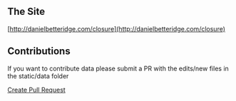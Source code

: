 ## The Site

[http://danielbetteridge.com/closure](http://danielbetteridge.com/closure)

## Contributions

If you want to contribute data please submit a PR with the edits/new files in the static/data folder

[Create Pull Request](https://github.com/dbetteridge/closure/pulls)
